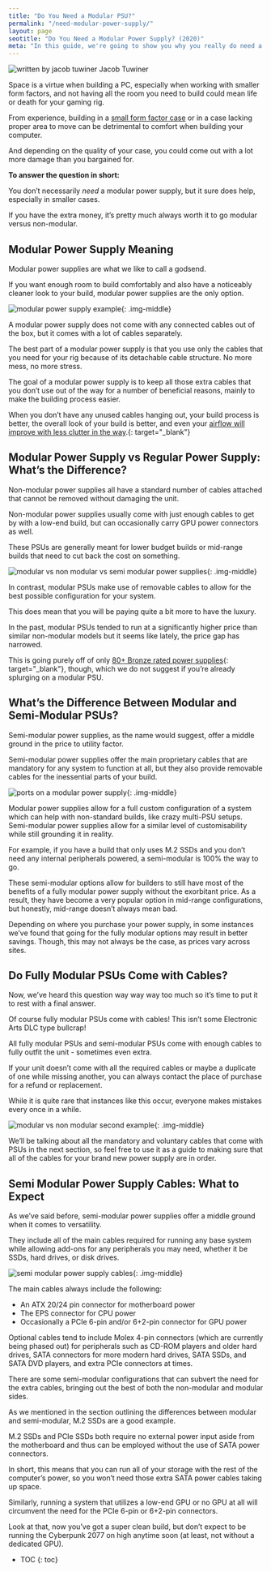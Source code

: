 ```yaml
---
title: "Do You Need a Modular PSU?" 
permalink: "/need-modular-power-supply/"
layout: page
seotitle: "Do You Need a Modular Power Supply? (2020)" 
meta: "In this guide, we're going to show you why you really do need a modular power supply if you want to save space in your rig."
---
```


<div class="author-line">
	<img class="author-image" alt="written by jacob tuwiner" src="/img/profile/close.jpg" />
	<span>Jacob Tuwiner</span>
</div>

Space is a virtue when building a PC, especially when working with smaller form factors, and not having all the room you need to build could mean life or death for your gaming rig. 

From experience, building in a [small form factor case](/budget-pcs/smallest-atx-cases/) or in a case lacking proper area to move can be detrimental to comfort when building your computer. 

And depending on the quality of your case, you could come out with a lot more damage than you bargained for.

**To answer the question in short:**

You don’t necessarily *need* a modular power supply, but it sure does help, especially in smaller cases. 

If you have the extra money, it’s pretty much always worth it to go modular versus non-modular.

## Modular Power Supply Meaning 

Modular power supplies are what we like to call a godsend. 

If you want enough room to build comfortably and also have a noticeably cleaner look to your build, modular power supplies are the only option. 

![modular power supply example](/img/need-modular-power-supply/modular-power-supply-example.jpg){: .img-middle}

A modular power supply does not come with any connected cables out of the box, but it comes with a lot of cables separately. 

The best part of a modular power supply is that you use only the cables that you need for your rig because of its detachable cable structure. No more mess, no more stress.

The goal of a modular power supply is to keep all those extra cables that you don’t use out of the way for a number of beneficial reasons, mainly to make the building process easier. 

When you don’t have any unused cables hanging out, your build process is better, the overall look of your build is better, and even your [airflow will improve with less clutter in the way](https://forums.tomshardware.com/threads/does-cable-management-effect-airflow.1881393/).{: target="_blank"}

## Modular Power Supply vs Regular Power Supply: What’s the Difference?

Non-modular power supplies all have a standard number of cables attached that cannot be removed without damaging the unit. 

Non-modular power supplies usually come with just enough cables to get by with a low-end build, but can occasionally carry GPU power connectors as well. 

These PSUs are generally meant for lower budget builds or mid-range builds that need to cut back the cost on something.

![modular vs non modular vs semi modular power supplies](/img/need-modular-power-supply/modular-vs-non-modular.png){: .img-middle}

In contrast, modular PSUs make use of removable cables to allow for the best possible configuration for your system. 

This does mean that you will be paying quite a bit more to have the luxury. 

In the past, modular PSUs tended to run at a significantly higher price than similar non-modular models but it seems like lately, the price gap has narrowed. 

This is going purely off of only [80+ Bronze rated power supplies](https://www.corsair.com/ww/en/blog/80-plus-platinum-what-does-it-mean-and-what-is-the-benefit-to-me){: target="_blank"}, though, which we do not suggest if you’re already splurging on a modular PSU.

## What’s the Difference Between Modular and Semi-Modular PSUs?

Semi-modular power supplies, as the name would suggest, offer a middle ground in the price to utility factor. 

Semi-modular power supplies offer the main proprietary cables that are mandatory for any system to function at all, but they also provide removable cables for the inessential parts of your build. 

![ports on a modular power supply](/img/need-modular-power-supply/ports-modular-psu.png){: .img-middle}

Modular power supplies allow for a full custom configuration of a system which can help with non-standard builds, like crazy multi-PSU setups. Semi-modular power supplies allow for a similar level of customisability while still grounding it in reality. 

For example, if you have a build that only uses M.2 SSDs and you don’t need any internal peripherals powered, a semi-modular is 100% the way to go.

These semi-modular options allow for builders to still have most of the benefits of a fully modular power supply without the exorbitant price. As a result, they have become a very popular option in mid-range configurations, but honestly, mid-range doesn’t always mean bad.

Depending on where you purchase your power supply, in some instances we’ve found that going for the fully modular options may result in better savings. Though, this may not always be the case, as prices vary across sites.

## Do Fully Modular PSUs Come with Cables? 

Now, we’ve heard this question way way way too much so it’s time to put it to rest with a final answer.

Of course fully modular PSUs come with cables! This isn’t some Electronic Arts DLC type bullcrap!

All fully modular PSUs and semi-modular PSUs come with enough cables to fully outfit the unit -  sometimes even extra. 

If your unit doesn’t come with all the required cables or maybe a duplicate of one while missing another, you can always contact the place of purchase for a refund or replacement. 

While it is quite rare that instances like this occur, everyone makes mistakes every once in a while.

![modular vs non modular second example](/img/need-modular-power-supply/modular-vs-non-example.png){: .img-middle}

We’ll be talking about all the mandatory and voluntary cables that come with PSUs in the next section, so feel free to use it as a guide to making sure that all of the cables for your brand new power supply are in order.

## Semi Modular Power Supply Cables: What to Expect

As we’ve said before, semi-modular power supplies offer a middle ground when it comes to versatility.

 They include all of the main cables required for running any base system while allowing add-ons for any peripherals you may need, whether it be SSDs, hard drives, or disk drives.

![semi modular power supply cables](/img/need-modular-power-supply/semi-modular-psu-cables.jpg){: .img-middle}

The main cables always include the following:

* An ATX 20/24 pin connector for motherboard power
* The EPS connector for CPU power
* Occasionally a PCIe 6-pin and/or 6+2-pin connector for GPU power

Optional cables tend to include Molex 4-pin connectors (which are currently being phased out) for peripherals such as CD-ROM players and older hard drives, SATA connectors for more modern hard drives, SATA SSDs, and SATA DVD players, and extra PCIe connectors at times.

There are some semi-modular configurations that can subvert the need for the extra cables, bringing out the best of both the non-modular and modular sides. 

As we mentioned in the section outlining the differences between modular and semi-modular, M.2 SSDs are a good example. 

M.2 SSDs and PCIe SSDs both require no external power input aside from the motherboard and thus can be employed without the use of SATA power connectors. 

In short, this means that you can run all of your storage with the rest of the computer’s power, so you won’t need those extra SATA power cables taking up space.

Similarly, running a system that utilizes a low-end GPU or no GPU at all will circumvent the need for the PCIe 6-pin or 6+2-pin connectors. 

Look at that, now you’ve got a super clean build, but don’t expect to be running the Cyberpunk 2077 on high anytime soon (at least, not without a dedicated GPU).

* TOC
{: toc}
